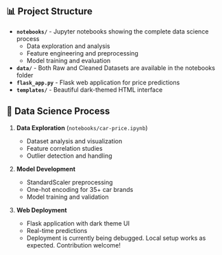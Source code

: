 ## 📊 Project Structure

- **`notebooks/`** - Jupyter notebooks showing the complete data science process
  - Data exploration and analysis
  - Feature engineering and preprocessing
  - Model training and evaluation
- **`data/`** - Both Raw and Cleaned Datasets are available in the notebooks folder
- **`flask_app.py`** - Flask web application for price predictions
- **`templates/`** - Beautiful dark-themed HTML interface

## 🔬 Data Science Process

1. **Data Exploration** (`notebooks/car-price.ipynb`)
   - Dataset analysis and visualization
   - Feature correlation studies
   - Outlier detection and handling

2. **Model Development**
   - StandardScaler preprocessing
   - One-hot encoding for 35+ car brands
   - Model training and validation

3. **Web Deployment**
   - Flask application with dark theme UI
   - Real-time predictions
   - Deployment is currently being debugged. Local setup works as expected. Contribution welcome!
